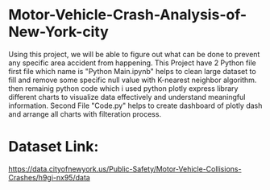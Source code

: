 # Motor-Vehicle-Crash-Analysis-of-New-York-city
Using this project, we will be able to figure out what can be done to prevent any specific area accident from happening.
This Project have 2 Python file first file which name is "Python Main.ipynb" helps to clean large dataset to fill and remove some specific null value with K-nearest neighbor algorithm.
then remainig python code which i used python plotly express library different charts to visualize data effectively and understand meaningful information.
Second File "Code.py" helps to create dashboard of plotly dash and arrange all charts with filteration process.
# Dataset Link:
https://data.cityofnewyork.us/Public-Safety/Motor-Vehicle-Collisions-Crashes/h9gi-nx95/data
